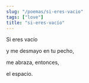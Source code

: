 ```yaml
---
slug: "/poemas/si-eres-vacio"
tags: ["love"]
title: "si-eres-vacío"
---
```

Si eres vacío 

y me desmayo en tu pecho, 

me abraza, entonces, 

el espacio.